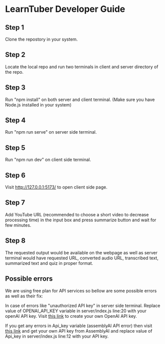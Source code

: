 # LearnTuber Developer Guide

## Step 1

Clone the repostory in your system.

## Step 2

Locate the local repo and run two terminals in client and server directory of the repo.

## Step 3

Run "npm install" on both server and client terminal. (Make sure you have Node.js installed in your system)

## Step 4

Run "npm run serve" on server side terminal.

## Step 5

Run "npm run dev" on client side terminal.

## Step 6

Visit http://127.0.0.1:5173/ to open client side page.

## Step 7

Add YouTube URL (recommended to choose a short video to decrease processing time) in the input box and press summarize button and wait for few minutes.

## Step 8

The requested output would be available on the webpage as well as server terminal would have requested URL, converted audio URL, transcribed text, summarized text and quiz in proper format.


## Possible errors

We are using free plan for API services so bellow are some possible errors as well as their fix:

In case of errors like "unauthorized API key" in server side terminal. Replace value of OPENAI_API_KEY variable in server/index.js line:20 with your openAI API key.
Visit [this link](https://platform.openai.com/account/api-keys) to create your own OpenAI API key.

If you get any errors in Api_key variable (assemblyAI API error) then visit [this link](https://www.assemblyai.com/app/account) and get your own API key from AssemblyAI and replace value of Api_key in server/index.js line:12 with your API key. 

